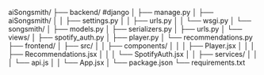 aiSongsmith/
├── backend/  #django
│   ├── manage.py
│   ├── aiSongsmith/
│   │   ├── settings.py
│   │   ├── urls.py
│   │   └── wsgi.py
│   └── songsmith/
│       ├── models.py
│       ├── serializers.py
│       ├── urls.py
│       └── views/
│           ├── spotify_auth.py
│           ├── player.py
│           └── recommendations.py
├── frontend/
│   ├── src/
│   │   ├── components/
│   │   │   ├── Player.jsx
│   │   │   ├── Recommendations.jsx
│   │   │   └── SpotifyAuth.jsx
│   │   ├── services/
│   │   │   └── api.js
│   │   └── App.jsx
│   └── package.json
└── requirements.txt